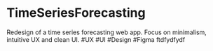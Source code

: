 # TimeSeriesForecasting
Redesign of a time series forecasting web app. Focus on minimalism, intuitive UX and clean UI. #UX #UI #Design #Figma
ftdfydfydf